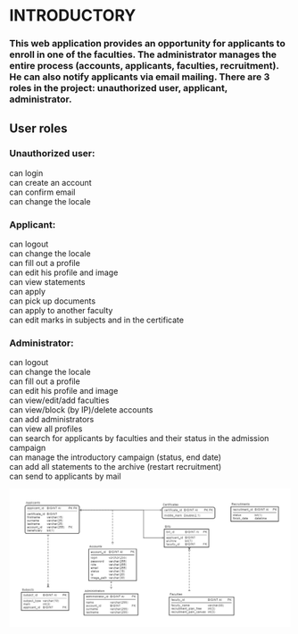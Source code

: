 <h1>INTRODUCTORY</h1>
<h3>This web application provides an opportunity for applicants to enroll in one of the faculties. The administrator manages the entire process (accounts, applicants, faculties, recruitment). He can also notify applicants via email mailing. There are 3 roles in the project: unauthorized user, applicant, administrator.</h3>

<h2>User roles</h2>
<h3>Unauthorized user:</h3>
can login</br>
can create an account</br>
can confirm email</br>
can change the locale</br>

<h3>Applicant:</h3>
can logout</br>
can change the locale</br>
can fill out a profile</br>
can edit his profile and image</br>
can view statements</br>
can apply</br>
can pick up documents</br>
can apply to another faculty</br>
can edit marks in subjects and in the certificate</br>

<h3>Administrator:</h3>
can logout</br>
can change the locale</br>
can fill out a profile</br>
can edit his profile and image</br>
can view/edit/add faculties</br>
can view/block (by IP)/delete accounts</br>
can add administrators</br>
can view all profiles</br>
can search for applicants by faculties and their status in the admission campaign</br>
can manage the introductory campaign (status, end date)</br>
can add all statements to the archive (restart recruitment)</br>
can send to applicants by mail</br>

![Image alt](https://github.com/MaksimShubelko/epam-course/blob/master/Diagram_24_02_2022_16_29.jpeg)
